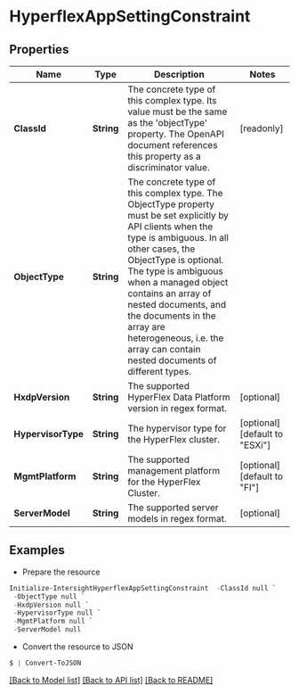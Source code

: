 # HyperflexAppSettingConstraint
## Properties

Name | Type | Description | Notes
------------ | ------------- | ------------- | -------------
**ClassId** | **String** | The concrete type of this complex type. Its value must be the same as the &#39;objectType&#39; property. The OpenAPI document references this property as a discriminator value. | [readonly] 
**ObjectType** | **String** | The concrete type of this complex type. The ObjectType property must be set explicitly by API clients when the type is ambiguous. In all other cases, the  ObjectType is optional.  The type is ambiguous when a managed object contains an array of nested documents, and the documents in the array are heterogeneous, i.e. the array can contain nested documents of different types. | 
**HxdpVersion** | **String** | The supported HyperFlex Data Platform version in regex format. | [optional] 
**HypervisorType** | **String** | The hypervisor type for the HyperFlex cluster. | [optional] [default to "ESXi"]
**MgmtPlatform** | **String** | The supported management platform for the HyperFlex Cluster. | [optional] [default to "FI"]
**ServerModel** | **String** | The supported server models in regex format. | [optional] 

## Examples

- Prepare the resource
```powershell
Initialize-IntersightHyperflexAppSettingConstraint  -ClassId null `
 -ObjectType null `
 -HxdpVersion null `
 -HypervisorType null `
 -MgmtPlatform null `
 -ServerModel null
```

- Convert the resource to JSON
```powershell
$ | Convert-ToJSON
```

[[Back to Model list]](../README.md#documentation-for-models) [[Back to API list]](../README.md#documentation-for-api-endpoints) [[Back to README]](../README.md)


